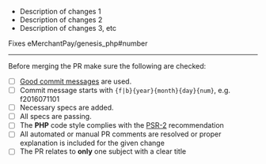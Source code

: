 * Description of changes 1
* Description of changes 2
* Description of changes 3, etc

Fixes eMerchantPay/genesis_php#number

-----------------

Before merging the PR make sure the following are checked:

* [ ] [Good commit messages][1] are used.
* [ ] Commit message starts with `{f|b}{year}{month}{day}{num}`, e.g. f2016071101
* [ ] Necessary specs are added.
* [ ] All specs are passing.
* [ ] The **PHP** code style complies with the [PSR-2][2] recommendation
* [ ] All automated or manual PR comments are resolved or proper explanation is included for the given change
* [ ] The PR relates to **only** one subject with a clear title

[1]: http://tbaggery.com/2008/04/19/a-note-about-git-commit-messages.html
[2]: http://www.php-fig.org/psr/psr-2/